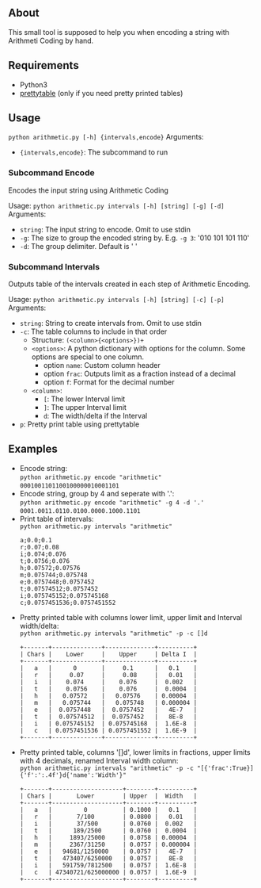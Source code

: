 ## About
This small tool is supposed to help you when encoding a string with Arithmeti Coding by hand.

## Requirements
- Python3
- [prettytable](https://pypi.org/project/PrettyTable/) (only if you need pretty printed tables)

## Usage
`python arithmetic.py [-h] {intervals,encode}` 
Arguments:
- `{intervals,encode}`: The subcommand to run

### Subcommand Encode
Encodes the input string using Arithmetic Coding

Usage: `python arithmetic.py intervals [-h] [string] [-g] [-d]`
Arguments:
- `string`: The input string to encode. Omit to use stdin
- `-g`: The size to group the encoded string by. E.g. `-g 3`: '010 101 101 110'
- `-d`: The group delimiter. Default is ' '

### Subcommand Intervals
Outputs table of the intervals created in each step of Arithmetic Encoding.

Usage: `python arithmetic.py intervals [-h] [string] [-c] [-p]`
Arguments:
- `string`: String to create intervals from. Omit to use stdin
- `-c`: The table columns to include in that order
  - Structure: `(<column>{<options>})+`
  - `<options>`: A python dictionary with options for the column. Some options are special to one column.
    - option `name`: Custom column header
    - option `frac`: Outputs limit as a fraction instead of a decimal
    - option `f`: Format for the decimal number 
  - `<column>`:
    - `[`: The lower Interval limit
    - `]`: The upper Interval limit
    - `d`: The width/delta if the Interval
- `p`: Pretty print table using prettytable

## Examples
- Encode string:<br>
  `python arithmetic.py encode "arithmetic"`<br>
  `0001001101100100000010001101`
- Encode string, group by 4 and seperate with '.':<br>
  `python arithmetic.py encode "arithmetic" -g 4 -d '.'`<br>
  `0001.0011.0110.0100.0000.1000.1101`
- Print table of intervals:<br>
  `python arithmetic.py intervals "arithmetic"`
  ```
  a;0.0;0.1
  r;0.07;0.08
  i;0.074;0.076
  t;0.0756;0.076
  h;0.07572;0.07576
  m;0.075744;0.075748
  e;0.0757448;0.0757452
  t;0.07574512;0.0757452
  i;0.075745152;0.075745168
  c;0.0757451536;0.0757451552
  ```
- Pretty printed table with columns lower limit, upper limit and Interval width/delta:<br>
  `python arithmetic.py intervals "arithmetic" -p -c []d`
  ```
  +-------+--------------+--------------+----------+
  | Chars |    Lower     |    Upper     | Delta I  |
  +-------+--------------+--------------+----------+
  |   a   |      0       |     0.1      |   0.1    |
  |   r   |     0.07     |     0.08     |   0.01   |
  |   i   |    0.074     |    0.076     |  0.002   |
  |   t   |    0.0756    |    0.076     |  0.0004  |
  |   h   |   0.07572    |   0.07576    | 0.00004  |
  |   m   |   0.075744   |   0.075748   | 0.000004 |
  |   e   |  0.0757448   |  0.0757452   |   4E-7   |
  |   t   |  0.07574512  |  0.0757452   |   8E-8   |
  |   i   | 0.075745152  | 0.075745168  |  1.6E-8  |
  |   c   | 0.0757451536 | 0.0757451552 |  1.6E-9  |
  +-------+--------------+--------------+----------+
  ```
- Pretty printed table, columns '[]d', lower limits in fractions, upper limits with 4 decimals, renamed Interval width column:<br>
  `python arithmetic.py intervals "arithmetic" -p -c "[{'frac':True}]{'f':':.4f'}d{'name':'Width'}"`
  ```
  +-------+--------------------+--------+----------+
  | Chars |       Lower        | Upper  |  Width   |
  +-------+--------------------+--------+----------+
  |   a   |         0          | 0.1000 |   0.1    |
  |   r   |       7/100        | 0.0800 |   0.01   |
  |   i   |       37/500       | 0.0760 |  0.002   |
  |   t   |      189/2500      | 0.0760 |  0.0004  |
  |   h   |     1893/25000     | 0.0758 | 0.00004  |
  |   m   |     2367/31250     | 0.0757 | 0.000004 |
  |   e   |   94681/1250000    | 0.0757 |   4E-7   |
  |   t   |   473407/6250000   | 0.0757 |   8E-8   |
  |   i   |   591759/7812500   | 0.0757 |  1.6E-8  |
  |   c   | 47340721/625000000 | 0.0757 |  1.6E-9  |
  +-------+--------------------+--------+----------+
  ```